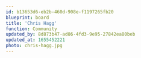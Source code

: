 ```yaml
---
id: b13653d6-eb2b-460d-908e-f1197265fb20
blueprint: board
title: 'Chris Hagg'
function: Community
updated_by: 8d873b47-ad86-4fd3-9e95-27842ea80beb
updated_at: 1655452221
photo: chris-hagg.jpg
---
```

